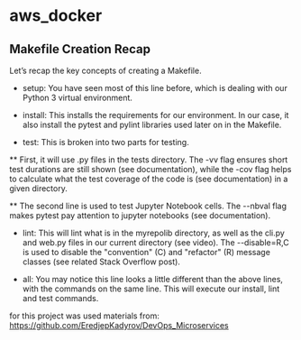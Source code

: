 # aws_docker


## Makefile Creation Recap
Let’s recap the key concepts of creating a Makefile.

* setup: You have seen most of this line before, which is dealing with our Python 3 virtual environment.

* install: This installs the requirements for our environment. In our case, it also install the pytest and pylint libraries used later on in the Makefile.

* test: This is broken into two parts for testing.

** First, it will use .py files in the tests directory. The -vv flag ensures short test durations are still shown (see documentation), while the -cov flag helps to calculate what the test coverage of the code is (see documentation) in a given directory.

** The second line is used to test Jupyter Notebook cells. The --nbval flag makes pytest pay attention to jupyter notebooks (see documentation).

* lint: This will lint what is in the myrepolib directory, as well as the cli.py and web.py files in our current directory (see video). The --disable=R,C is used to disable the "convention" (C) and "refactor" (R) message classes (see related Stack Overflow post).

* all: You may notice this line looks a little different than the above lines, with the commands on the same line. This will execute our install, lint and test commands.

for this project was used materials from: 
https://github.com/EredjepKadyrov/DevOps_Microservices
